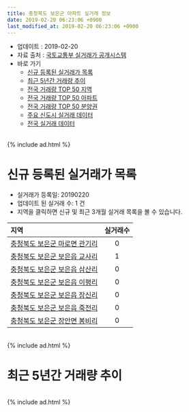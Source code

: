 ```yaml
---
title: 충청북도 보은군 아파트 실거래 정보
date: 2019-02-20 06:23:06 +0900
last_modified_at: 2019-02-20 06:23:06 +0900
---
```


* 업데이트 : 2019-02-20
* 자료 출처 : [국토교통부 실거래가 공개시스템](http://rt.molit.go.kr)
* 바로 가기
    * [신규 등록된 실거래가 목록](#신규-등록된-실거래가-목록)
    * [최근 5년간 거래량 추이](#최근-5년간-거래량-추이)
    * [전국 거래량 TOP 50 지역](https://inasie.github.io/apt-trade-info/최근-3개월-전국에서-가장-거래가-많이-발생한-지역)
    * [전국 거래량 TOP 50 아파트](https://inasie.github.io/apt-trade-info/최근-3개월-전국에서-가장-거래가-많이-발생한-아파트)
    * [전국 거래량 TOP 50 분양권](https://inasie.github.io/apt-trade-info/최근-3개월-전국에서-가장-거래가-많이-발생한-분양권)
    * [주요 신도시 실거래 데이터](https://inasie.github.io/apt-trade-info/주요-신도시)
    * [전국 실거래 데이터](https://inasie.github.io/apt-trade-info/전국)

<br>
{% include ad.html %}
<br>

# 신규 등록된 실거래가 목록
* 실거래가 등록일: 20190220
* 업데이트 된 실거래 수: 1 건
* 지역을 클릭하면 신규 및 최근 3개월 실거래 목록을 볼 수 있습니다.


|지역|실거래수|
|:---|:---:|
|[충청북도 보은군 마로면 관기리](https://inasie.github.io/apt-trade-info/충청북도-보은군-마로면-관기리)|0|
|[충청북도 보은군 보은읍 교사리](https://inasie.github.io/apt-trade-info/충청북도-보은군-보은읍-교사리)|1|
|[충청북도 보은군 보은읍 삼산리](https://inasie.github.io/apt-trade-info/충청북도-보은군-보은읍-삼산리)|0|
|[충청북도 보은군 보은읍 이평리](https://inasie.github.io/apt-trade-info/충청북도-보은군-보은읍-이평리)|0|
|[충청북도 보은군 보은읍 장신리](https://inasie.github.io/apt-trade-info/충청북도-보은군-보은읍-장신리)|0|
|[충청북도 보은군 보은읍 죽전리](https://inasie.github.io/apt-trade-info/충청북도-보은군-보은읍-죽전리)|0|
|[충청북도 보은군 장안면 봉비리](https://inasie.github.io/apt-trade-info/충청북도-보은군-장안면-봉비리)|0|


<br>
{% include ad.html %}
<br>

# 최근 5년간 거래량 추이


<div style="width:100%;">
    <canvas id="deal_progress" height="200"></canvas>
</div>

<script>
new Chart(document.getElementById("deal_progress"), {
    type: 'line',
    data: {
        labels: ['201402','201403','201404','201405','201406','201407','201408','201409','201410','201411','201412','201501','201502','201503','201504','201505','201506','201507','201508','201509','201510','201511','201512','201601','201602','201603','201604','201605','201606','201607','201608','201609','201610','201611','201612','201701','201702','201703','201704','201705','201706','201707','201708','201709','201710','201711','201712','201801','201802','201803','201804','201805','201806','201807','201808','201809','201810','201811','201812','201901','201902'],
        datasets: [{
            label: '매매',
            pointRadius: 1,
            data: [9, 13, 6, 9, 17, 10, 4, 11, 4, 6, 6, 7, 2, 7, 14, 10, 7, 21, 13, 6, 20, 7, 7, 9, 9, 13, 7, 13, 11, 1, 8, 33, 19, 10, 10, 11, 18, 18, 9, 22, 15, 7, 7, 10, 8, 8, 7, 7, 11, 4, 10, 9, 5, 11, 5, 9, 21, 7, 9, 7, 5],
            borderColor: "rgba(255, 201, 14, 1)",
            backgroundColor: "rgba(255, 201, 14, 0.5)",
            fill: false,
            lineTension: 0
        },{
            label: '전월세',
            pointRadius: 1,
            data: [6, 2, 3, 2, 1, 2, 30, 1, 7, 5, 3, 1, 3, 1, 3, 3, 2, 2, 43, 7, 11, 7, 6, 10, 9, 13, 6, 4, 6, 2, 11, 12, 6, 8, 1, 6, 5, 5, 3, 7, 3, 5, 6, 4, 4, 7, 1, 7, 6, 2, 6, 3, 5, 6, 3, 2, 10, 5, 3, 6, 0],
            borderColor: "rgba(0, 141, 185, 1)",
            backgroundColor: "rgba(0, 141, 185, 0.5)",
            fill: false,
            lineTension: 0
        }
        ]
    },
    options: {
        responsive: true,
        title: {
            display: false
        },
        tooltips: {
            mode: 'index',
            intersect: false
        },
        hover: {
            mode: 'nearest',
            intersect: true
        },
        scales: {
            xAxes: [{
                display: true,
                scaleLabel: {
                    display: true,
                    labelString: '년/월'
                }
            }],
            yAxes: [{
                display: true,
                ticks: {
                    suggestedMin: 0,
                },
                scaleLabel: {
                    display: true,
                    labelString: '실거래 수'
                }
            }]
        }
    }
});

</script>


<br>
{% include ad.html %}
<br>

